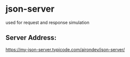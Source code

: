 # json-server
used for request and response simulation
## Server Address:
https://my-json-server.typicode.com/airondev/json-server/
